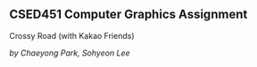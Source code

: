 CSED451 Computer Graphics Assignment
----------

Crossy Road 
(with Kakao Friends)

*by Chaeyong Park, Sohyeon Lee*
